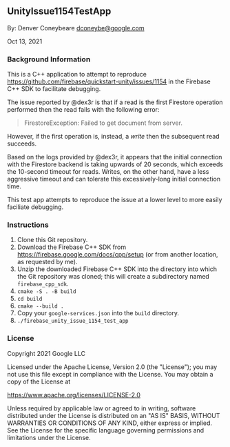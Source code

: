 ## UnityIssue1154TestApp

By: Denver Coneybeare <dconeybe@google.com>

Oct 13, 2021

### Background Information

This is a C++ application to attempt to reproduce
https://github.com/firebase/quickstart-unity/issues/1154
in the Firebase C++ SDK to facilitate debugging.

The issue reported by @dex3r is that if a read is the first Firestore operation
performed then the read fails with the following error:

> FirestoreException: Failed to get document from server.

However, if the first operation is, instead, a _write_ then the subsequent read
succeeds.

Based on the logs provided by @dex3r, it appears that the initial connection
with the Firestore backend is taking upwards of 20 seconds, which exceeds the
10-second timeout for reads. Writes, on the other hand, have a less aggressive
timeout and can tolerate this excessively-long initial connection time.

This test app attempts to reproduce the issue at a lower level to more easily
faciliate debugging.

### Instructions

1. Clone this Git repository.
1. Download the Firebase C++ SDK from https://firebase.google.com/docs/cpp/setup
   (or from another location, as requested by me).
1. Unzip the downloaded Firebase C++ SDK into the directory into which the Git
   repository was cloned; this will create a subdirectory named
   `firebase_cpp_sdk`.
1. `cmake -S . -B build`
1. `cd build`
1. `cmake --build .`
1. Copy your `google-services.json` into the `build` directory.
1. `./firebase_unity_issue_1154_test_app`

### License

Copyright 2021 Google LLC

Licensed under the Apache License, Version 2.0 (the "License");
you may not use this file except in compliance with the License.
You may obtain a copy of the License at

https://www.apache.org/licenses/LICENSE-2.0

Unless required by applicable law or agreed to in writing, software
distributed under the License is distributed on an "AS IS" BASIS,
WITHOUT WARRANTIES OR CONDITIONS OF ANY KIND, either express or implied.
See the License for the specific language governing permissions and
limitations under the License.
